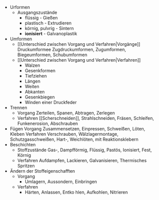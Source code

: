 - Urformen
	- Ausgangszustände
		- flüssig - Gießen
		- plastisch - Extrudieren
		- körnig, pulvrig - Sintern 
		- **ionisiert** - Galvanoplastik
- Umformen
	- [[Unterschied zwischen Vorgang und Verfahren|Vorgänge]]
		Druckumformee Zugdruckumformen, Zugumformen, Biegeumformen, Schubumformen
	- [[Unterschied zwischen Vorgang und Verfahren|Verfahren]] 
		- Walzen 
		- Gesenkformen
		- Tiefziehen
		- Längen
		- Weiten
		- Abkanten
		- Gesenkbiegen
		- Winden einer Druckfeder
- Trennen
	- Vorgang
		Zerteilen, Spanen, Abtragen, Zerlegen
	- Verfahren
		[[Scherschneiden]], Strahlschneiden, Fräsen, Schleifen, Funkenerosion, Abschrauben
- Fügen
	Vorgang 
		Zusammensetzen, Einpressen, Schweißen, Löten, Kleben
	Verfahren
		Verschrauben, Wälzlagermontage, Schutzgasschweißen, Hart-, Weichlöten, mit Reaktionsklebern 
- Beschichten
	- Stoffzustände
		Gas-, Dampfförmig, Flüssig, Pastös, Ionisiert, Fest, Körnig 
	- Verfahren
		Aufdampfen, Lackieren, Galvanisieren, Thermisches Spritzen
- Ändern der Stoffeigenschafften 
	- Vorgang
		- Umlagern, Aussondern, Einbringen
	- Verfahren
		- Härten, Anlassen, Entko hlen, Aufkohlen, Nitrieren

